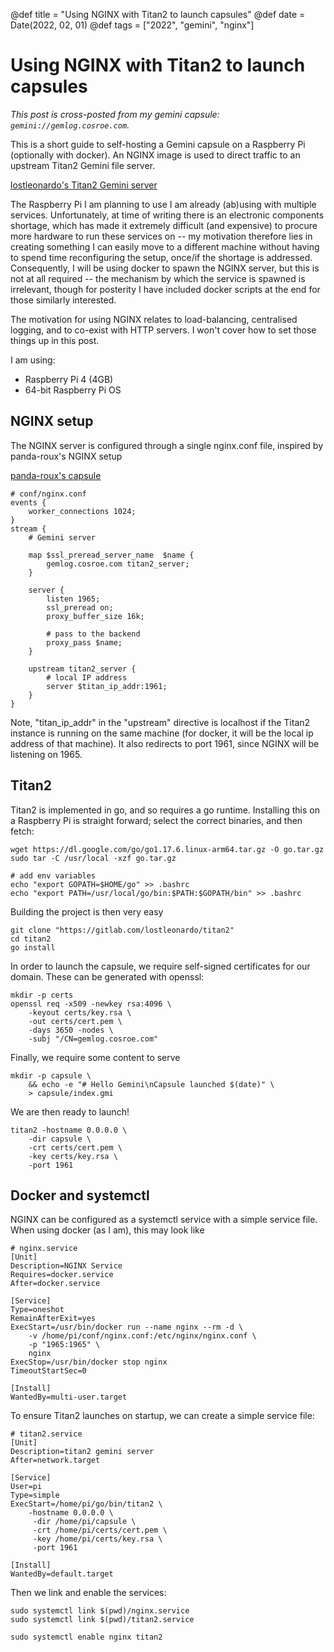 
@def title = "Using NGINX with Titan2 to launch capsules"
@def date = Date(2022, 02, 01)
@def tags = ["2022", "gemini", "nginx"]

# Using NGINX with Titan2 to launch capsules

_This post is cross-posted from my gemini capsule: `gemini://gemlog.cosroe.com`._

This is a short guide to self-hosting a Gemini capsule on a Raspberry Pi (optionally with docker). An NGINX image is used to direct traffic to an upstream Titan2 Gemini file server.

[lostleonardo's Titan2 Gemini server](https://gitlab.com/lostleonardo/titan2)

The Raspberry Pi I am planning to use I am already (ab)using with multiple services. Unfortunately, at time of writing there is an electronic components shortage, which has made it extremely difficult (and expensive) to procure more hardware to run these services on -- my motivation therefore lies in creating something I can easily move to a different machine without having to spend time reconfiguring the setup, once/if the shortage is addressed. Consequently, I will be using docker to spawn the NGINX server, but this is not at all required -- the mechanism by which the service is spawned is irrelevant, though for posterity I have included docker scripts at the end for those similarly interested. 

The motivation for using NGINX relates to load-balancing, centralised logging, and to co-exist with HTTP servers. I won't cover how to set those things up in this post.

I am using:
- Raspberry Pi 4 (4GB)
- 64-bit Raspberry Pi OS 

## NGINX setup

The NGINX server is configured through a single nginx.conf file, inspired by panda-roux's NGINX setup

[panda-roux's capsule](gemini://gemini.panda-roux.dev/log/entry)

```
# conf/nginx.conf
events {
    worker_connections 1024;
}
stream {
    # Gemini server

    map $ssl_preread_server_name  $name {
        gemlog.cosroe.com titan2_server;
    }
    
    server {
        listen 1965;
        ssl_preread on;
        proxy_buffer_size 16k;

        # pass to the backend
        proxy_pass $name;
    }

    upstream titan2_server {
        # local IP address
        server $titan_ip_addr:1961;
    }
}
```

Note, "titan_ip_addr" in the "upstream" directive is localhost if the Titan2 instance is running on the same machine (for docker, it will be the local ip address of that machine). It also redirects to port 1961, since NGINX will be listening on 1965.

## Titan2

Titan2 is implemented in go, and so requires a go runtime. Installing this on a Raspberry Pi is straight forward; select the correct binaries, and then fetch:
```
wget https://dl.google.com/go/go1.17.6.linux-arm64.tar.gz -O go.tar.gz
sudo tar -C /usr/local -xzf go.tar.gz

# add env variables
echo "export GOPATH=$HOME/go" >> .bashrc
echo "export PATH=/usr/local/go/bin:$PATH:$GOPATH/bin" >> .bashrc
```

Building the project is then very easy 
```
git clone "https://gitlab.com/lostleonardo/titan2"
cd titan2
go install
```
In order to launch the capsule, we require self-signed certificates for our domain. These can be generated with openssl:
```
mkdir -p certs
openssl req -x509 -newkey rsa:4096 \
    -keyout certs/key.rsa \
    -out certs/cert.pem \
    -days 3650 -nodes \
    -subj "/CN=gemlog.cosroe.com"
```

Finally, we require some content to serve
```
mkdir -p capsule \
    && echo -e "# Hello Gemini\nCapsule launched $(date)" \
    > capsule/index.gmi
```

We are then ready to launch!
```
titan2 -hostname 0.0.0.0 \
    -dir capsule \
    -crt certs/cert.pem \
    -key certs/key.rsa \
    -port 1961
```

## Docker and systemctl

NGINX can be configured as a systemctl service with a simple service file. When using docker (as I am), this may look like
```
# nginx.service
[Unit]
Description=NGINX Service
Requires=docker.service
After=docker.service

[Service]
Type=oneshot
RemainAfterExit=yes
ExecStart=/usr/bin/docker run --name nginx --rm -d \
	-v /home/pi/conf/nginx.conf:/etc/nginx/nginx.conf \
	-p "1965:1965" \
	nginx
ExecStop=/usr/bin/docker stop nginx
TimeoutStartSec=0

[Install]
WantedBy=multi-user.target
```

To ensure Titan2 launches on startup, we can create a simple service file:
```
# titan2.service
[Unit]
Description=titan2 gemini server
After=network.target

[Service]
User=pi
Type=simple
ExecStart=/home/pi/go/bin/titan2 \
    -hostname 0.0.0.0 \
     -dir /home/pi/capsule \
     -crt /home/pi/certs/cert.pem \
     -key /home/pi/certs/key.rsa \
     -port 1961

[Install]
WantedBy=default.target
```

Then we link and enable the services:
```
sudo systemctl link $(pwd)/nginx.service
sudo systemctl link $(pwd)/titan2.service

sudo systemctl enable nginx titan2
```

